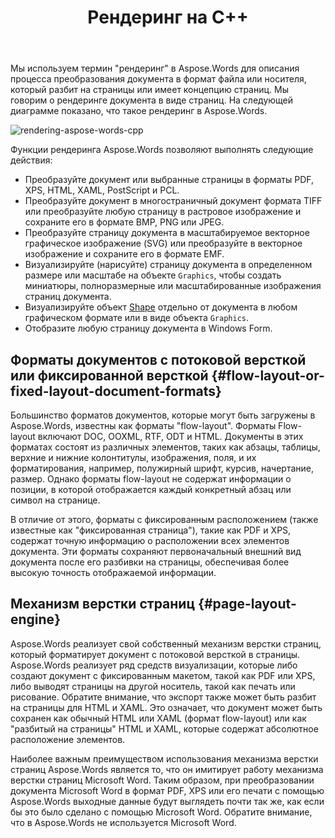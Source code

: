 ﻿---
title: Рендеринг на C++
second_title: Aspose.Words для C++
articleTitle: Визуализация
linktitle: Визуализация
description: "Воспользуйся Aspose.Words для C++ функция рендеринга для форматирования документа flow-layout в страницы и преобразования такого документа или выбранных страниц в другие форматы документов (PDF, HTML, XPS и т.д.) или изображений (TIFF, PNG, SVG и т.д.) для просмотра, дальнейшего преобразования или печати."
type: docs
weight: 20
url: /ru/cpp/rendering/
---

Мы используем термин "рендеринг" в Aspose.Words для описания процесса преобразования документа в формат файла или носителя, который разбит на страницы или имеет концепцию страниц. Мы говорим о рендеринге документа в виде страниц. На следующей диаграмме показано, что такое рендеринг в Aspose.Words.

![rendering-aspose-words-cpp](rendering-1.png)

Функции рендеринга Aspose.Words позволяют выполнять следующие действия:

- Преобразуйте документ или выбранные страницы в форматы PDF, XPS, HTML, XAML, PostScript и PCL.
- Преобразуйте документ в многостраничный документ формата TIFF или преобразуйте любую страницу в растровое изображение и сохраните его в формате BMP, PNG или JPEG.
- Преобразуйте страницу документа в масштабируемое векторное графическое изображение (SVG) или преобразуйте в векторное изображение и сохраните его в формате EMF.
- Визуализируйте (нарисуйте) страницу документа в определенном размере или масштабе на объекте `Graphics`, чтобы создать миниатюры, полноразмерные или масштабированные изображения страниц документа.
- Визуализируйте объект [Shape](https://reference.aspose.com/words/cpp/aspose.words.drawing/shape/) отдельно от документа в любом графическом формате или в виде объекта `Graphics`.
- Отобразите любую страницу документа в Windows Form.

## Форматы документов с потоковой версткой или фиксированной версткой {#flow-layout-or-fixed-layout-document-formats}

Большинство форматов документов, которые могут быть загружены в Aspose.Words, известны как форматы "flow-layout". Форматы Flow-layout включают DOC, OOXML, RTF, ODT и HTML. Документы в этих форматах состоят из различных элементов, таких как абзацы, таблицы, верхние и нижние колонтитулы, изображения, поля, и их форматирования, например, полужирный шрифт, курсив, начертание, размер. Однако форматы flow-layout не содержат информации о позиции, в которой отображается каждый конкретный абзац или символ на странице.

В отличие от этого, форматы с фиксированным расположением (также известные как "фиксированная страница"), такие как PDF и XPS, содержат точную информацию о расположении всех элементов документа. Эти форматы сохраняют первоначальный внешний вид документа после его разбивки на страницы, обеспечивая более высокую точность отображаемой информации.

## Механизм верстки страниц {#page-layout-engine}

Aspose.Words реализует свой собственный механизм верстки страниц, который форматирует документ с потоковой версткой в страницы. Aspose.Words реализует ряд средств визуализации, которые либо создают документ с фиксированным макетом, такой как PDF или XPS, либо выводят страницы на другой носитель, такой как печать или рисование. Обратите внимание, что экспорт также может быть разбит на страницы для HTML и XAML. Это означает, что документ может быть сохранен как обычный HTML или XAML (формат flow-layout) или как "разбитый на страницы" HTML и XAML, которые содержат абсолютное расположение элементов.

Наиболее важным преимуществом использования механизма верстки страниц Aspose.Words является то, что он имитирует работу механизма верстки страниц Microsoft Word. Таким образом, при преобразовании документа Microsoft Word в формат PDF, XPS или его печати с помощью Aspose.Words выходные данные будут выглядеть почти так же, как если бы это было сделано с помощью Microsoft Word. Обратите внимание, что в Aspose.Words не используется Microsoft Word.
